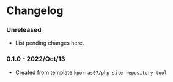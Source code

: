 # Changelog

### Unreleased

* List pending changes here.

### 0.1.0 - 2022/Oct/13

* Created from template `kporras07/php-site-repository-tool`
